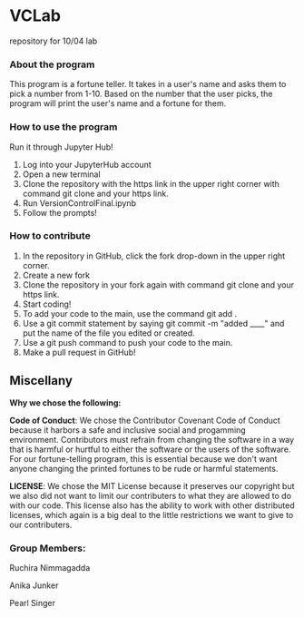 # VCLab
repository for 10/04 lab


### About the program
This program is a fortune teller. It takes in a user's name and asks them to pick a number from 1-10. Based on the number that the user picks, the program will print the user's name and a fortune for them. 

### How to use the program

Run it through Jupyter Hub!
1. Log into your JupyterHub account
2. Open a new terminal
3. Clone the repository with the https link in the upper right corner with command git clone and your https link. 
4. Run VersionControlFinal.ipynb
5. Follow the prompts!


### How to contribute
1. In the repository in GitHub, click the fork drop-down in the upper right corner. 
2. Create a new fork
3. Clone the repository in your fork again with command git clone and your https link. 
3. Start coding!
4. To add your code to the main, use the command git add .
5. Use a git commit statement by saying git commit -m "added ____" and put the name of the file you edited or created. 
6. Use a git push command to push your code to the main. 
7. Make a pull request in GitHub!

## Miscellany
**Why we chose the following:**

**Code of Conduct**: We chose the Contributor Covenant Code of Conduct because it harbors a safe and inclusive social and progamming environment. Contributors must refrain from changing the software in a way that is harmful or hurtful to either the software or the users of the software. For our fortune-telling program, this is essential because we don't want anyone changing the printed fortunes to be rude or harmful statements.

**LICENSE**: We chose the MIT License because it preserves our copyright but we also did not want to limit our contributers to what they are allowed to do with our code. This license also has the ability to work with other distributed licenses, which again is a big deal to the little restrictions we want to give to our contributers.

### Group Members:

Ruchira Nimmagadda

Anika Junker

Pearl Singer